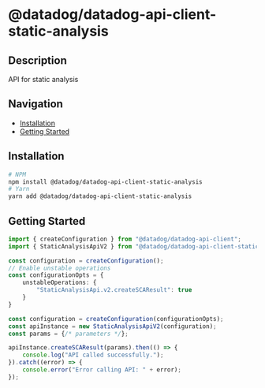 # @datadog/datadog-api-client-static-analysis

## Description

API for static analysis

## Navigation

- [Installation](#installation)
- [Getting Started](#getting-started)

## Installation

```sh
# NPM
npm install @datadog/datadog-api-client-static-analysis
# Yarn
yarn add @datadog/datadog-api-client-static-analysis
```

## Getting Started
```ts
import { createConfiguration } from "@datadog/datadog-api-client";
import { StaticAnalysisApiV2 } from "@datadog/datadog-api-client-static-analysis";

const configuration = createConfiguration();
// Enable unstable operations
const configurationOpts = {
    unstableOperations: {
        "StaticAnalysisApi.v2.createSCAResult": true
    }
}

const configuration = createConfiguration(configurationOpts);
const apiInstance = new StaticAnalysisApiV2(configuration);
const params = {/* parameters */};

apiInstance.createSCAResult(params).then(() => {
    console.log("API called successfully.");
}).catch((error) => {
    console.error("Error calling API: " + error);
});
```